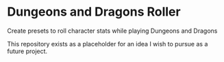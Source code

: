 # Dungeons and Dragons Roller
Create presets to roll character stats while playing Dungeons and Dragons

This repository exists as a placeholder for an idea I wish to pursue as a future project.
